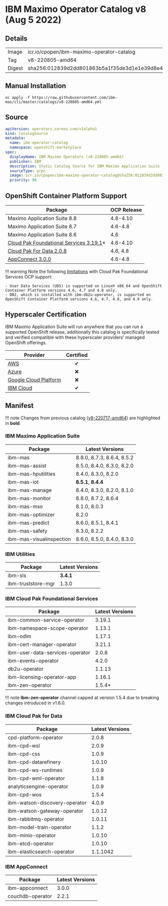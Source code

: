 IBM Maximo Operator Catalog v8 (Aug 5 2022)
===============================================================================

Details
-------------------------------------------------------------------------------

<table>
  <tr><td>Image</td><td>icr.io/cpopen/ibm-maximo-operator-catalog</tr></tr>
  <tr><td>Tag</td><td>v8-220805-amd64</tr></tr>
  <tr><td>Digest</td><td>sha256:012839d2dd801863b5a1f35de3d1e1e39d8e4a3e707f894beee091608c09aca4</tr></tr>
</table>


Manual Installation
-------------------------------------------------------------------------------
`oc apply -f https://raw.githubusercontent.com/ibm-mas/cli/master/catalogs/v8-220805-amd64.yml`


Source
-------------------------------------------------------------------------------
```yaml
apiVersion: operators.coreos.com/v1alpha1
kind: CatalogSource
metadata:
  name: ibm-operator-catalog
  namespace: openshift-marketplace
spec:
  displayName: IBM Maximo Operators (v8-220805-amd64)
  publisher: IBM
  description: Static Catalog Source for IBM Maximo Application Suite
  sourceType: grpc
  image: icr.io/cpopen/ibm-maximo-operator-catalog@sha256:012839d2dd801863b5a1f35de3d1e1e39d8e4a3e707f894beee091608c09aca4
  priority: 90
```


OpenShift Container Platform Support
-------------------------------------------------------------------------------
| Package                      | OCP Release |
| ---------------------------- | ------------|
| Maximo Application Suite 8.8 | 4.8-4.10    |
| Maximo Application Suite 8.7 | 4.6-4.8     |
| Maximo Application Suite 8.6 | 4.6         |
| [Cloud Pak Foundational Services 3.19.1](https://www.ibm.com/docs/en/cpfs?topic=operator-supported-openshift-versions-platforms)* | 4.6-4.10 |
| [Cloud Pak For Data 2.0.8](https://www.ibm.com/docs/en/cloud-paks/cp-data/4.0?topic=requirements-software) | 4.6, 4.8 |
| [AppConnect 3.0.0](https://www.ibm.com/support/pages/node/6239294) | 4.6-4.8 |

!!! warning
    Note the following [limitations](https://www.ibm.com/docs/en/cpfs?topic=operator-supported-openshift-versions-platforms) with Cloud Pak Foundational Services OCP support:

    - User Data Services (UDS) is supported on Linux® x86_64 and OpenShift Container Platform versions 4.6, 4.7 and 4.8 only.
    - DB2, which is installed with ibm-db2u-operator, is supported on OpenShift Container Platform versions 4.6, 4.7, 4.8, and 4.9 only.


Hyperscaler Certification
-------------------------------------------------------------------------------
IBM Maximo Application Suite will run anywhere that you can run a supported OpenShift release, additionally this catalog is specifically tested and verified compatible with these hyperscaler providers' managed OpenShift offerings.

| Provider                                                                                 | Certified |
| ---------------------------------------------------------------------------------------- | :--------:|
| [AWS](https://aws.amazon.com/rosa/)                                                      | ✔       |
| [Azure](https://azure.microsoft.com/en-gb/services/openshift/)                           | ❌       |
| [Google Cloud Platform](https://cloud.google.com/architecture/partners/openshift-on-gcp) | ❌       |
| [IBM Cloud](https://www.ibm.com/cloud/openshift)                                         | ✔        |


Manifest
-------------------------------------------------------------------------------

!!! note
    Changes from previous catalog ([v8-220717-amd64](v8-220717-amd64.md)) are highlighted in **bold**.

### IBM Maximo Application Suite
| Package                  | Latest Versions            |
| ------------------------ | -------------------------- |
| ibm-mas                  | 8.8.0, 8.7.3, 8.6.4, 8.5.2 |
| ibm-mas-assist           | 8.5.0, 8.4.0, 8.3.0, 8.2.0 |
| ibm-mas-hputilities      | 8.4.0, 8.3.0, 8.2.0        |
| ibm-mas-iot              | **8.5.1**, **8.4.4**       |
| ibm-mas-manage           | 8.4.0, 8.3.0, 8.2.0, 8.1.0 |
| ibm-mas-monitor          | 8.8.0, 8.7.2, 8.6.4        |
| ibm-mas-mso              | 8.1.0, 8.0.3               |
| ibm-mas-optimizer        | 8.2.0                      |
| ibm-mas-predict          | 8.6.0, 8.5.1, 8.4.1        |
| ibm-mas-safety           | 8.3.0, 8.2.2               |
| ibm-mas-visualinspection | 8.6.0, 8.5.0, 8.4.0, 8.3.0 |

### IBM Utilities
| Package                  | Latest Versions |
| ------------------------ | --------------- |
| ibm-sls                  | **3.4.1**       |
| ibm-truststore-mgr       | 1.3.0           |

### IBM Cloud Pak Foundational Services
| Package                         | Latest Versions |
| ------------------------------- | --------------- |
| ibm-common-service-operator     | 3.19.1          |
| ibm-namespace-scope-operator    | 1.13.1          |
| ibm-odlm                        | 1.17.1          |
| ibm-cert-manager-operator       | 3.21.1          |
| ibm-user-data-services-operator | 2.0.8           |
| ibm-events-operator             | 4.2.0           |
| db2u-operator                   | 1.1.13          |
| ibm-licensing-operator-app      | 1.16.1          |
| ibm-zen-operator                | 1.5.4*          |

!!! note
    **ibm-zen-operator** channel capped at version 1.5.4 due to breaking changes introduced in v1.6.0.

### IBM Cloud Pak for Data
| Package                       | Latest Versions |
| ----------------------------- | --------------- |
| cpd-platform-operator         | 2.0.8           |
| ibm-cpd-wsl                   | 2.0.9           |
| ibm-cpd-css                   | 1.0.9           |
| ibm-cpd-datarefinery          | 1.0.10          |
| ibm-cpd-ws-runtimes           | 1.0.9           |
| ibm-cpd-wml-operator          | 1.1.8           |
| analyticsengine-operator      | 1.0.9           |
| ibm-cpd-wos                   | 1.5.4           |
| ibm-watson-discovery-operator | 4.0.9           |
| ibm-watson-gateway-operator   | 1.0.12          |
| ibm-rabbitmq-operator         | 1.0.11          |
| ibm-model-train-operator      | 1.1.2           |
| ibm-minio-operator            | 1.0.10          |
| ibm-etcd-operator             | 1.0.10          |
| ibm-elasticsearch-operator    | 1.1.1042        |

### IBM AppConnect
| Package                  | Latest Versions |
| ------------------------ | --------------- |
| ibm-appconnect           | 3.0.0           |
| couchdb-operator         | 2.2.1           |
